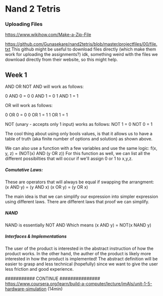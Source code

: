 # Nand 2 Tetris

### Uploading Files
https://www.wikihow.com/Make-a-Zip-File


https://github.com/Gunasekare/nand2tetris/blob/master/projectfiles/00/file.txt
This github might be useful to download files directly (which make them work for uploading the assignments?)
idk, something weird with the files we download directly from their website, so this might help.


## Week 1
AND OR NOT
AND will work as follows:

0 AND 0 = 0
0 AND 1 = 0
1 AND 1 = 1

OR will work as follows:

0 OR 0 = 0
0 OR 1 = 1
1 OR 1 = 1

NOT (unary - accepts only 1 input) works as follows:
NOT 1 = 0
NOT 0 = 1

The cool thing about using only bools values, is that it allows us to have a table of truth (aka finite number of options and solution) as shown above.

We can also use a function with a few variables and use the same logic:
f(x, y, z) = (NOT(x) AND (y OR z))
For this function as well, we can list all the different possibilties that will occur if we'll assign 0 or 1 to x,y,z.

##### Comutative Laws:
These are operators that will always be equal if swapping the arrangment:
(x AND y) = (y AND x)
(x OR y) = (y OR x)

The main idea is that we can simplify our expression into simpler expression using different laws.
There are different laws that proof we can simplify.

##### NAND
NAND is essentially NOT AND
Which means
(x AND y) = NOT(x NAND y)


##### Interfaces & Implementations
The user of the product is interested in the abstract instruction of how the product works.
In the other hand, the auther of the product is likely more interested in how the product is implemented!
The abstract definition will be easier to grasp and less technical (hopefully) since we want to give the user less friction and good experience.

########### CONTINUE ###############
https://www.coursera.org/learn/build-a-computer/lecture/jmAls/unit-1-5-hardware-simulation
(14min)
